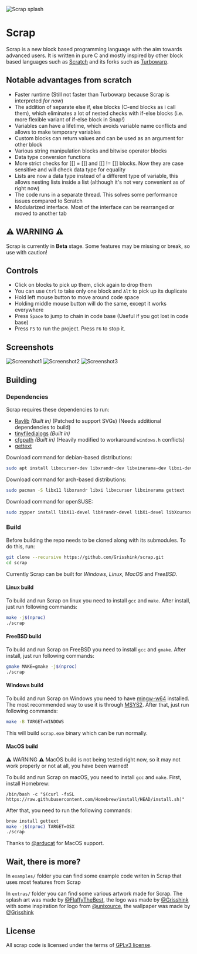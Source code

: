![Scrap splash](/extras/scrap_splash_v2.png)

# Scrap

Scrap is a new block based programming language with the aim towards advanced users. 
It is written in pure C and mostly inspired by other block based languages such as [Scratch](https://scratch.mit.edu/) and
its forks such as [Turbowarp](https://turbowarp.org).

## Notable advantages from scratch

- Faster runtime (Still not faster than Turbowarp because Scrap is interpreted *for now*)
- The addition of separate else if, else blocks (C-end blocks as i call them), which eliminates a lot of nested checks with if-else blocks (i.e. more flexible variant of if-else block in Snap!)
- Variables can have a lifetime, which avoids variable name conflicts and allows to make temporary variables
- Custom blocks can return values and can be used as an argument for other block
- Various string manipulation blocks and bitwise operator blocks
- Data type conversion functions
- More strict checks for [[] = []] and [[] != []] blocks. Now they are case sensitive and will check data type for equality
- Lists are now a data type instead of a different type of variable, this allows nesting lists inside a list (although it's not very convenient as of right now)
- The code runs in a separate thread. This solves some performance issues compared to Scratch
- Modularized interface. Most of the interface can be rearranged or moved to another tab

## ⚠️ WARNING ⚠️

Scrap is currently in **Beta** stage. Some features may be missing or break, so use with caution!

## Controls

- Click on blocks to pick up them, click again to drop them
- You can use `Ctrl` to take only one block and `Alt` to pick up its duplicate
- Hold left mouse button to move around code space
- Holding middle mouse button will do the same, except it works everywhere
- Press `Space` to jump to chain in code base (Useful if you got lost in code base)
- Press `F5` to run the project. Press `F6` to stop it.

## Screenshots

![Screenshot1](/extras/scrap_screenshot1.png)
![Screenshot2](/extras/scrap_screenshot2.png)
![Screenshot3](/extras/scrap_screenshot3.png)

## Building

### Dependencies

Scrap requires these dependencies to run:
- [Raylib](https://github.com/raysan5/raylib) *(Built in)* (Patched to support SVGs) (Needs additional dependencies to build)
- [tinyfiledialogs](https://sourceforge.net/projects/tinyfiledialogs/) *(Built in)*
- [cfgpath](https://github.com/Malvineous/cfgpath) *(Built in)* (Heavily modified to workaround `windows.h` conflicts)
- [gettext](https://www.gnu.org/software/gettext/)

Download command for debian-based distributions:

```bash
sudo apt install libxcursor-dev libxrandr-dev libxinerama-dev libxi-dev gettext
```

Download command for arch-based distributions:

```bash
sudo pacman -S libx11 libxrandr libxi libxcursor libxinerama gettext
```

Download command for openSUSE:

```bash
sudo zypper install libX11-devel libXrandr-devel libXi-devel libXcursor-devel libXinerama-devel gettext
```

### Build

Before building the repo needs to be cloned along with its submodules. To do this, run:

```bash
git clone --recursive https://github.com/Grisshink/scrap.git
cd scrap
```

Currently Scrap can be built for *Windows*, *Linux*, *MacOS* and *FreeBSD*. 

#### Linux build

To build and run Scrap on linux you need to install `gcc` and `make`. After install, just run following commands:

```bash
make -j$(nproc)
./scrap
```

#### FreeBSD build

To build and run Scrap on FreeBSD you need to install `gcc` and `gmake`. After install, just run following commands:

```bash
gmake MAKE=gmake -j$(nproc)
./scrap
```

#### Windows build

To build and run Scrap on Windows you need to have [mingw-w64](https://www.mingw-w64.org/) installed. 
The most recommended way to use it is through [MSYS2](https://www.msys2.org/). 
After that, just run following commands:

```bash
make -B TARGET=WINDOWS
```

This will build `scrap.exe` binary which can be run normally.

#### MacOS build

⚠️ WARNING ⚠️ MacOS build is not being tested right now, so it may not work properly or not at all, you have been warned!

To build and run Scrap on macOS, you need to install `gcc` and `make`.
First, install Homebrew:

```
/bin/bash -c "$(curl -fsSL https://raw.githubusercontent.com/Homebrew/install/HEAD/install.sh)"
```

After that, you need to run the following commands:

```bash
brew install gettext
make -j$(nproc) TARGET=OSX
./scrap
```

Thanks to [@arducat](https://github.com/arducat) for MacOS support.

## Wait, there is more?

In `examples/` folder you can find some example code writen in Scrap that uses most features from Scrap

In `extras/` folder you can find some various artwork made for Scrap. 
The splash art was made by [@FlaffyTheBest](https://scratch.mit.edu/users/FlaffyTheBest/), 
the logo was made by [@Grisshink](https://github.com/Grisshink) with some inspiration for logo from [@unixource](https://github.com/unixource), 
the wallpaper was made by [@Grisshink](https://github.com/Grisshink)

## License

All scrap code is licensed under the terms of [GPLv3 license](/LICENSE).
